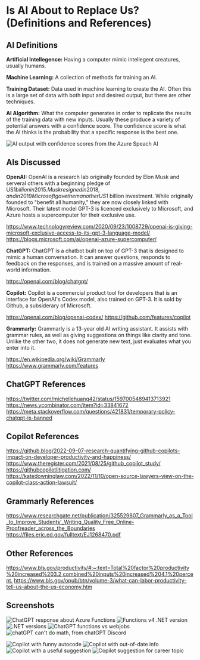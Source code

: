 # Is AI About to Replace Us? (Definitions and References)

## AI Definitions

**Artificial Intellegence:** Having a computer mimic intellegent creatures, usually humans.

**Machine Learning:** A collection of methods for training an AI.

**Training Dataset:** Data used in machine learning to create the AI. Often this is a large set of data with both input and desired output, but there are other techniques.

**AI Algorithm:** What the computer generates in order to replicate the results of the training data with new inputs. Usually these produce a variety of potential answers with a confidence score. The confidence score is what the AI thinks is the probability that a specific response is the best one.

![AI output with confidence scores from the Azure Speach AI](./images/Text%20AI.png)

## AIs Discussed

**OpenAI:** OpenAI is a research lab originally founded by Elon Musk and serveral others with a beginning pledge of US$1 billion in 2015. Musk resigned in 2018, and in 2019 Microsoft gave them another US$1 billion investment. While originally founded to "benefit all humanity," they are now closely linked with Microsoft. Their latest model GPT-3 is licenced exclusively to Microsoft, and Azure hosts a supercomputer for their exclusive use.

<https://www.technologyreview.com/2020/09/23/1008729/openai-is-giving-microsoft-exclusive-access-to-its-gpt-3-language-model/>
<https://blogs.microsoft.com/ai/openai-azure-supercomputer/>

**ChatGPT:** ChatGPT is a chatbot built on top of GPT-3 that is designed to mimic a human conversation. It can answer questions, responds to feedback on the responses, and is trained on a massive amount of real-world information.

<https://openai.com/blog/chatgpt/>

**Copilot:** Copilot is a commercial product tool for developers that is an interface for OpenAI's Codex model, also trained on GPT-3. It is sold by Github, a subsiderary of Microsoft.

<https://openai.com/blog/openai-codex/>
<https://github.com/features/copilot>

**Grammarly:** Grammarly is a 13-year old AI writing assistant. It assists with grammar rules, as well as giving suggestions on things like clarity and tone. Unlike the other two, it does not generate new text, just evaluates what you enter into it.

<https://en.wikipedia.org/wiki/Grammarly>
<https://www.grammarly.com/features>

## ChatGPT References

<https://twitter.com/michellehuang42/status/1597005489413713921>
<https://news.ycombinator.com/item?id=33841672>
<https://meta.stackoverflow.com/questions/421831/temporary-policy-chatgpt-is-banned>

## Copilot References

<https://github.blog/2022-09-07-research-quantifying-github-copilots-impact-on-developer-productivity-and-happiness/>
<https://www.theregister.com/2021/08/25/github_copilot_study/>
<https://githubcopilotlitigation.com/>
<https://katedowninglaw.com/2022/11/10/open-source-lawyers-view-on-the-copilot-class-action-lawsuit/>

## Grammarly References

<https://www.researchgate.net/publication/325529807_Grammarly_as_a_Tool_to_Improve_Students'_Writing_Quality_Free_Online-Proofreader_across_the_Boundaries>
<https://files.eric.ed.gov/fulltext/EJ1268470.pdf>

## Other References

<https://www.bls.gov/productivity/#:~:text=Total%20factor%20productivity%20increased%203.2,combined%20inputs%20increased%204.1%20percent.>
<https://www.bls.gov/opub/btn/volume-3/what-can-labor-productivity-tell-us-about-the-us-economy.htm>

## Screenshots

![ChatGPT response about Azure Functions](/images/ChatGPT_Functions.png)
![Functions v4 .NET version](./images/Functions_v4.png)
![.NET versions](./images/net5releasedate.png)
![ChatGPT functions vs webjobs](./images/chatGPT4.png)
![chatGPT can't do math, from chatGPT Discord](./images/chatgpt7.png)

![Copilot with funny autocode](./images/copilot1.png)
![Copilot with out-of-date info](./images/copilot2.png)
![Copilot with a useful suggestion](./images/copilot3.png)
![Copilot suggestion for career topic](./images/Copilot4.png)
